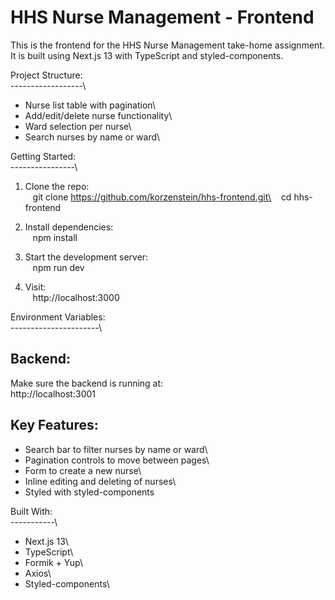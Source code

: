 # HHS Nurse Management - Frontend

This is the frontend for the HHS Nurse Management take-home assignment.\
It is built using Next.js 13 with TypeScript and styled-components.

Project Structure:\
------------------\

- Nurse list table with pagination\
- Add/edit/delete nurse functionality\
- Ward selection per nurse\
- Search nurses by name or ward\

Getting Started:\
----------------\

1. Clone the repo:\
      git clone https://github.com/korzenstein/hhs-frontend.git\
      cd hhs-frontend

2. Install dependencies:\
      npm install

3. Start the development server:\
      npm run dev

4. Visit:\
      http://localhost:3000

Environment Variables:\
----------------------\

## Backend:

Make sure the backend is running at:\
http://localhost:3001

## Key Features:

- Search bar to filter nurses by name or ward\
- Pagination controls to move between pages\
- Form to create a new nurse\
- Inline editing and deleting of nurses\
- Styled with styled-components

Built With:\
-----------\

- Next.js 13\
- TypeScript\
- Formik + Yup\
- Axios\
- Styled-components\
